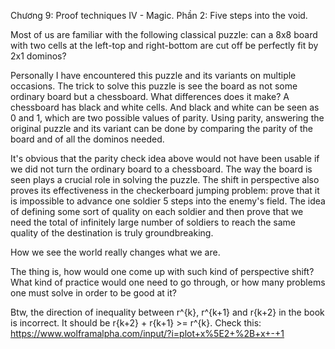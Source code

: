 Chương 9: Proof techniques IV - Magic.
Phần 2: Five steps into the void.

Most of us are familiar with the following classical puzzle: can a 8x8 board with two cells at the left-top and right-bottom
are cut off be perfectly fit by 2x1 dominos?

Personally I have encountered this puzzle and its variants on multiple occasions. The trick to solve this puzzle is see the board as
not some ordinary board but a chessboard. What differences does it make? A chessboard has black and white cells. And black and white
can be seen as 0 and 1, which are two possible values of parity. Using parity, answering the original puzzle and its variant can be done by comparing the parity of the board and of all the dominos needed.

It's obvious that the parity check idea above would not have been usable if we did not turn the ordinary board to a chessboard. The 
way the board is seen plays a crucial role in solving the puzzle. The shift in perspective also proves its effectiveness in the checkerboard jumping problem: prove that it is impossible to advance one soldier 5 steps into the enemy's field. The idea of defining some sort of quality on each soldier and then prove that we need the total of infinitely large number of soldiers to reach the same quality of the destination is truly groundbreaking. 

How we see the world really changes what we are.

The thing is, how would one come up with such kind of perspective shift? What kind of practice would one need to go through, or how many problems one must solve in order to be good at it?

Btw, the direction of inequality between r^{k}, r^{k+1} and r{k+2} in the book is incorrect. It should be r{k+2} + r{k+1} >= r^{k}.
Check this: https://www.wolframalpha.com/input/?i=plot+x%5E2+%2B+x+-+1
